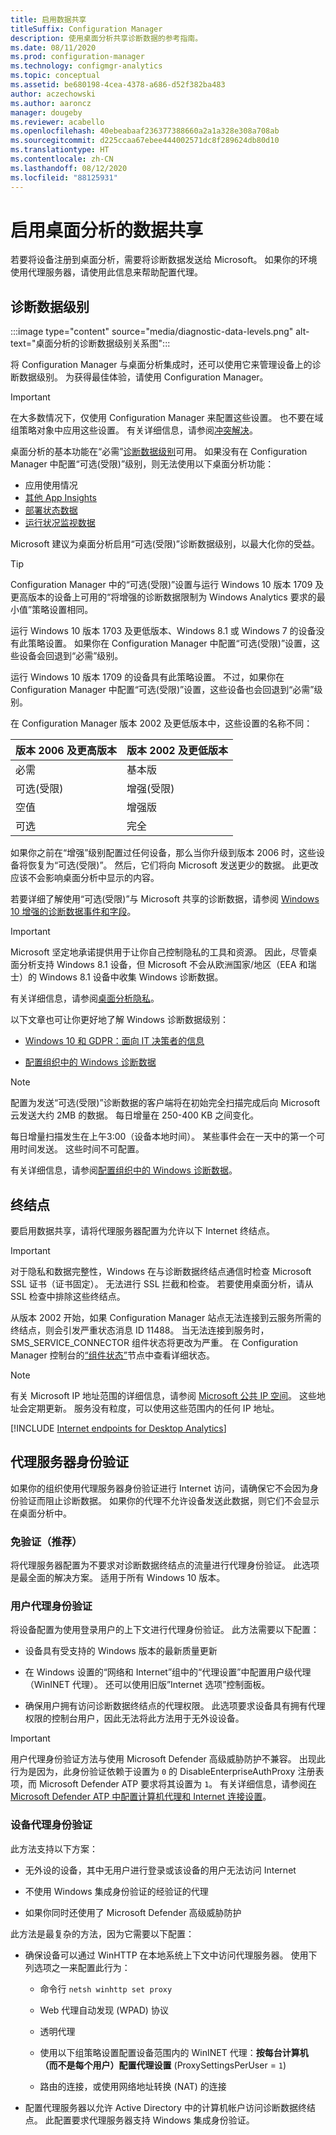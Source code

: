 ```yaml
---
title: 启用数据共享
titleSuffix: Configuration Manager
description: 使用桌面分析共享诊断数据的参考指南。
ms.date: 08/11/2020
ms.prod: configuration-manager
ms.technology: configmgr-analytics
ms.topic: conceptual
ms.assetid: be680198-4cea-4378-a686-d52f382ba483
author: aczechowski
ms.author: aaroncz
manager: dougeby
ms.reviewer: acabello
ms.openlocfilehash: 40ebeabaaf236377388660a2a1a328e308a708ab
ms.sourcegitcommit: d225ccaa67ebee444002571dc8f289624db80d10
ms.translationtype: HT
ms.contentlocale: zh-CN
ms.lasthandoff: 08/12/2020
ms.locfileid: "88125931"
---
```

# <a name="enable-data-sharing-for-desktop-analytics"></a>启用桌面分析的数据共享

若要将设备注册到桌面分析，需要将诊断数据发送给 Microsoft。 如果你的环境使用代理服务器，请使用此信息来帮助配置代理。

## <a name="diagnostic-data-levels"></a>诊断数据级别

:::image type="content" source="media/diagnostic-data-levels.png" alt-text="桌面分析的诊断数据级别关系图":::

将 Configuration Manager 与桌面分析集成时，还可以使用它来管理设备上的诊断数据级别。 为获得最佳体验，请使用 Configuration Manager。

> [!IMPORTANT]
> 在大多数情况下，仅使用 Configuration Manager 来配置这些设置。 也不要在域组策略对象中应用这些设置。 有关详细信息，请参阅[冲突解决](enroll-devices.md#conflict-resolution)。

桌面分析的基本功能在“必需”[诊断数据级别](https://docs.microsoft.com/windows/privacy/configure-windows-diagnostic-data-in-your-organization#diagnostic-data-levels)可用。 如果没有在 Configuration Manager 中配置“可选(受限)”级别，则无法使用以下桌面分析功能：

- 应用使用情况
- [其他 App Insights](compat-assessment.md#additional-insights)
- [部署状态数据](deploy-prod.md#address-deployment-alerts)
- [运行状况监视数据](health-status-monitoring.md)

Microsoft 建议为桌面分析启用“可选(受限)”诊断数据级别，以最大化你的受益。

> [!TIP]
> Configuration Manager 中的“可选(受限)”设置与运行 Windows 10 版本 1709 及更高版本的设备上可用的“将增强的诊断数据限制为 Windows Analytics 要求的最小值”策略设置相同。
>
> 运行 Windows 10 版本 1703 及更低版本、Windows 8.1 或 Windows 7 的设备没有此策略设置。 如果你在 Configuration Manager 中配置“可选(受限)”设置，这些设备会回退到“必需”级别。
>
> 运行 Windows 10 版本 1709 的设备具有此策略设置。 不过，如果你在 Configuration Manager 中配置“可选(受限)”设置，这些设备也会回退到“必需”级别。
>
> 在 Configuration Manager 版本 2002 及更低版本中，这些设置的名称不同：<!-- 7363467 -->
>
> | 版本 2006 及更高版本 | 版本 2002 及更低版本 |
> |---------|---------|
> | 必需 | 基本版 |
> | 可选(受限) | 增强(受限) |
> | 空值 | 增强版 |
> | 可选 | 完全 |
>
> 如果你之前在“增强”级别配置过任何设备，那么当你升级到版本 2006 时，这些设备将恢复为“可选(受限)”。 然后，它们将向 Microsoft 发送更少的数据。 此更改应该不会影响桌面分析中显示的内容。

若要详细了解使用“可选(受限)”与 Microsoft 共享的诊断数据，请参阅 [Windows 10 增强的诊断数据事件和字段](https://docs.microsoft.com/windows/privacy/enhanced-diagnostic-data-windows-analytics-events-and-fields)。

> [!IMPORTANT]
> Microsoft 坚定地承诺提供用于让你自己控制隐私的工具和资源。 因此，尽管桌面分析支持 Windows 8.1 设备，但 Microsoft 不会从欧洲国家/地区（EEA 和瑞士）的 Windows 8.1 设备中收集 Windows 诊断数据。

有关详细信息，请参阅[桌面分析隐私](privacy.md)。

以下文章也可让你更好地了解 Windows 诊断数据级别：

- [Windows 10 和 GDPR：面向 IT 决策者的信息](https://docs.microsoft.com/windows/privacy/gdpr-it-guidance)  

- [配置组织中的 Windows 诊断数据](https://docs.microsoft.com/windows/privacy/configure-windows-diagnostic-data-in-your-organization)  

> [!NOTE]
> 配置为发送“可选(受限)”诊断数据的客户端将在初始完全扫描完成后向 Microsoft 云发送大约 2MB 的数据。 每日增量在 250-400 KB 之间变化。
>
> 每日增量扫描发生在上午3:00（设备本地时间）。 某些事件会在一天中的第一个可用时间发送。 这些时间不可配置。
>
> 有关详细信息，请参阅[配置组织中的 Windows 诊断数据](https://aka.ms/enterprisetelemetry)。  

## <a name="endpoints"></a>终结点

要启用数据共享，请将代理服务器配置为允许以下 Internet 终结点。

> [!IMPORTANT]
> 对于隐私和数据完整性，Windows 在与诊断数据终结点通信时检查 Microsoft SSL 证书（证书固定）。 无法进行 SSL 拦截和检查。 若要使用桌面分析，请从 SSL 检查中排除这些终结点。<!-- BUG 4647542 -->

从版本 2002 开始，如果 Configuration Manager 站点无法连接到云服务所需的终结点，则会引发严重状态消息 ID 11488。 当无法连接到服务时，SMS_SERVICE_CONNECTOR 组件状态将更改为严重。 在 Configuration Manager 控制台的[“组件状态”](../core/servers/manage/use-alerts-and-the-status-system.md#BKMK_MonitorSystemStatus)节点中查看详细状态。<!-- 5566763 -->

> [!NOTE]
> 有关 Microsoft IP 地址范围的详细信息，请参阅 [Microsoft 公共 IP 空间](https://www.microsoft.com/download/details.aspx?id=53602)。 这些地址会定期更新。 服务没有粒度，可以使用这些范围内的任何 IP 地址。

[!INCLUDE [Internet endpoints for Desktop Analytics](../core/plan-design/network/includes/internet-endpoints-desktop-analytics.md)]

## <a name="proxy-server-authentication"></a>代理服务器身份验证

如果你的组织使用代理服务器身份验证进行 Internet 访问，请确保它不会因为身份验证而阻止诊断数据。 如果你的代理不允许设备发送此数据，则它们不会显示在桌面分析中。

### <a name="bypass-recommended"></a>免验证（推荐）

将代理服务器配置为不要求对诊断数据终结点的流量进行代理身份验证。 此选项是最全面的解决方案。 适用于所有 Windows 10 版本。  

### <a name="user-proxy-authentication"></a>用户代理身份验证

将设备配置为使用登录用户的上下文进行代理身份验证。 此方法需要以下配置：

- 设备具有受支持的 Windows 版本的最新质量更新

- 在 Windows 设置的“网络和 Internet”组中的“代理设置”中配置用户级代理（WinINET 代理）。 还可以使用旧版”Internet 选项”控制面板。

- 确保用户拥有访问诊断数据终结点的代理权限。 此选项要求设备具有拥有代理权限的控制台用户，因此无法将此方法用于无外设设备。

> [!IMPORTANT]
> 用户代理身份验证方法与使用 Microsoft Defender 高级威胁防护不兼容。 出现此行为是因为，此身份验证依赖于设置为 `0` 的 DisableEnterpriseAuthProxy 注册表项，而 Microsoft Defender ATP 要求将其设置为 `1`。 有关详细信息，请参阅[在 Microsoft Defender ATP 中配置计算机代理和 Internet 连接设置](https://docs.microsoft.com/windows/security/threat-protection/windows-defender-atp/configure-proxy-internet-windows-defender-advanced-threat-protection)。

### <a name="device-proxy-authentication"></a>设备代理身份验证

此方法支持以下方案：

- 无外设的设备，其中无用户进行登录或该设备的用户无法访问 Internet

- 不使用 Windows 集成身份验证的经验证的代理

- 如果你同时还使用了 Microsoft Defender 高级威胁防护

此方法是最复杂的方法，因为它需要以下配置：

- 确保设备可以通过 WinHTTP 在本地系统上下文中访问代理服务器。 使用下列选项之一来配置此行为：

  - 命令行 `netsh winhttp set proxy`

  - Web 代理自动发现 (WPAD) 协议

  - 透明代理

  - 使用以下组策略设置配置设备范围内的 WinINET 代理：**按每台计算机（而不是每个用户）配置代理设置** (ProxySettingsPerUser = `1`)

  - 路由的连接，或使用网络地址转换 (NAT) 的连接

- 配置代理服务器以允许 Active Directory 中的计算机帐户访问诊断数据终结点。 此配置要求代理服务器支持 Windows 集成身份验证。  
